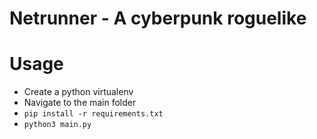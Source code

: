 # Netrunner - A cyberpunk roguelike

# Usage
- Create a python virtualenv
- Navigate to the main folder
- `pip install -r requirements.txt`
- `python3 main.py`
